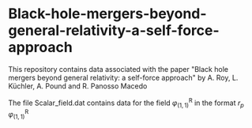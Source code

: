 # Black-hole-mergers-beyond-general-relativity-a-self-force-approach
This repository contains data associated with the paper "Black hole mergers beyond general relativity: a self-force approach" by A. Roy, L. Küchler, A. Pound and R. Panosso Macedo

The file Scalar_field.dat contains data for the field $\varphi^\text{R}_{(1,1)}$ in the format $r_p$  $\varphi^\text{R}_{(1,1)}$
